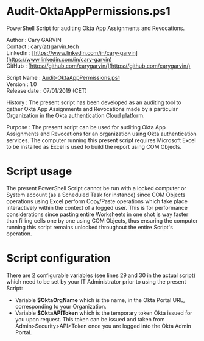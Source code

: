 # Audit-OktaAppPermissions.ps1  
PowerShell Script for auditing Okta App Assignments and Revocations.
  
Author       : Cary GARVIN  
Contact      : cary(at)garvin.tech  
LinkedIn     : [https://www.linkedin.com/in/cary-garvin](https://www.linkedin.com/in/cary-garvin)  
GitHub       : [https://github.com/carygarvin/](https://github.com/carygarvin/)  


Script Name  : [Audit-OktaAppPermissions.ps1](https://github.com/carygarvin/Audit-OktaAppPermissions.ps1)  
Version      : 1.0  
Release date : 07/01/2019 (CET)  

History      : The present script has been developed as an auditing tool to gather Okta App Assignments and Revocations made by a particular Organization in the Okta authentication Cloud platform.  

Purpose      : The present script can be used for auditing Okta App Assignments and Revocations for an organization using Okta authentication services. The computer running this present script requires Microsoft Excel to be installed as Excel is used to build the report using COM Objects.  

# Script usage
The present PowerShell Script cannot be run with a locked computer or System account (as a Scheduled Task for instance) since COM Objects operations using Excel perform Copy/Paste operations which take place interactively within the context of a logged user. This is for performance considerations since pasting entire Worksheets in one shot is way faster than filling cells one by one using COM Objects, thus ensuring the computer running this script remains unlocked throughout the entire Script's operation.  

# Script configuration
There are 2 configurable variables (see lines 29 and 30 in the actual script) which need to be set by your IT Administrator prior to using the present Script:  
* Variable **$OktaOrgName** which is the name, in the Okta Portal URL, corresponding to your Organization.  
* Variable **$OktaAPIToken** which is the temporary token Okta issued for you upon request. This token can be issued and taken from Admin>Security>API>Token once you are logged into the Okta Admin Portal.  
